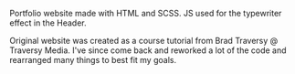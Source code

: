 Portfolio website made with HTML and SCSS. JS used for the typewriter effect in the Header.

Original website was created as a course tutorial from Brad Traversy @ Traversy Media. I've since come back and reworked a lot of the code and rearranged many things to best fit my goals.
